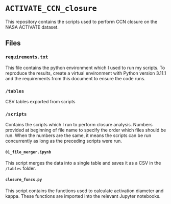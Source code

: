 # `ACTIVATE_CCN_closure`

This repository contains the scripts used to perform CCN closure on the NASA ACTIVATE dataset.

## Files

### `requirements.txt`

This file contains the python environment which I used to run my scripts. To reproduce the results, create a virtual environment with Python version 3.11.1 and the requirements from this document to ensure the code runs.

### `/tables`

CSV tables exported from scripts

### `/scripts`

Contains the scripts which I run to perform closure analysis. Numbers provided at beginning of file name to specify the order which files should be run. When the numbers are the same, it means the scripts can be run concurrently as long as the preceding scripts were run.

#### `01_file_merger.ipynb`

This script merges the data into a single table and saves it as a CSV in the `/tables` folder.

#### `closure_funcs.py`

This script contains the functions used to calculate activation diameter and kappa. These functions are imported into the relevant Jupyter notebooks.